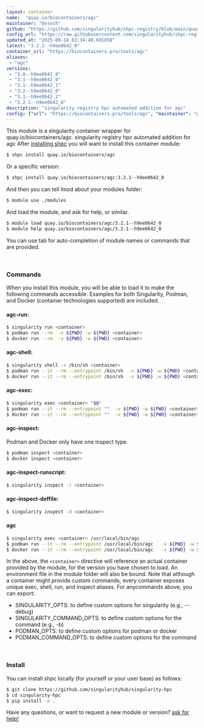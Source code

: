 ```yaml
---
layout: container
name:  "quay.io/biocontainers/agc"
maintainer: "@vsoch"
github: "https://github.com/singularityhub/shpc-registry/blob/main/quay.io/biocontainers/agc/container.yaml"
config_url: "https://raw.githubusercontent.com/singularityhub/shpc-registry/main/quay.io/biocontainers/agc/container.yaml"
updated_at: "2025-09-18 03:34:40.691850"
latest: "3.2.1--h9ee0642_0"
container_url: "https://biocontainers.pro/tools/agc"
aliases:
 - "agc"
versions:
 - "3.0--h9ee0642_0"
 - "3.1--h9ee0642_0"
 - "3.1--h9ee0642_1"
 - "3.2--h9ee0642_0"
 - "3.1--h9ee0642_2"
 - "3.2.1--h9ee0642_0"
description: "singularity registry hpc automated addition for agc"
config: {"url": "https://biocontainers.pro/tools/agc", "maintainer": "@vsoch", "description": "singularity registry hpc automated addition for agc", "latest": {"3.2.1--h9ee0642_0": "sha256:9937fcdf925a510e4f4e2eb141eafb198e950cbe705a0643a26174d53656f406"}, "tags": {"3.0--h9ee0642_0": "sha256:e1a8b39f5300aa149ce90358b372f48a67881a80b1ad7e0c356f16e20b76f3f9", "3.1--h9ee0642_0": "sha256:9b46430f9e47a76fdd83fbbd06789eb165c76638884f24831c12965eb8d4bda5", "3.1--h9ee0642_1": "sha256:5d578d074cd8c9a7f196a8844601821da4b98115645ec88d174761cf7e535060", "3.2--h9ee0642_0": "sha256:5c4343930ab3e58abadd2981523e231f7ee7fd599ccbc94396c2c40fd2bd7eed", "3.1--h9ee0642_2": "sha256:366875de3384124d2d017bfae5b0747d3abd2df2e782c1ce239ddec909425713", "3.2.1--h9ee0642_0": "sha256:9937fcdf925a510e4f4e2eb141eafb198e950cbe705a0643a26174d53656f406"}, "docker": "quay.io/biocontainers/agc", "aliases": {"agc": "/usr/local/bin/agc"}}
---
```


This module is a singularity container wrapper for quay.io/biocontainers/agc.
singularity registry hpc automated addition for agc
After [installing shpc](#install) you will want to install this container module:


```bash
$ shpc install quay.io/biocontainers/agc
```

Or a specific version:

```bash
$ shpc install quay.io/biocontainers/agc:3.2.1--h9ee0642_0
```

And then you can tell lmod about your modules folder:

```bash
$ module use ./modules
```

And load the module, and ask for help, or similar.

```bash
$ module load quay.io/biocontainers/agc/3.2.1--h9ee0642_0
$ module help quay.io/biocontainers/agc/3.2.1--h9ee0642_0
```

You can use tab for auto-completion of module names or commands that are provided.

<br>

### Commands

When you install this module, you will be able to load it to make the following commands accessible.
Examples for both Singularity, Podman, and Docker (container technologies supported) are included.

#### agc-run:

```bash
$ singularity run <container>
$ podman run --rm  -v ${PWD} -w ${PWD} <container>
$ docker run --rm  -v ${PWD} -w ${PWD} <container>
```

#### agc-shell:

```bash
$ singularity shell -s /bin/sh <container>
$ podman run --it --rm --entrypoint /bin/sh  -v ${PWD} -w ${PWD} <container>
$ docker run --it --rm --entrypoint /bin/sh  -v ${PWD} -w ${PWD} <container>
```

#### agc-exec:

```bash
$ singularity exec <container> "$@"
$ podman run --it --rm --entrypoint ""  -v ${PWD} -w ${PWD} <container> "$@"
$ docker run --it --rm --entrypoint ""  -v ${PWD} -w ${PWD} <container> "$@"
```

#### agc-inspect:

Podman and Docker only have one inspect type.

```bash
$ podman inspect <container>
$ docker inspect <container>
```

#### agc-inspect-runscript:

```bash
$ singularity inspect -r <container>
```

#### agc-inspect-deffile:

```bash
$ singularity inspect -d <container>
```


#### agc

```bash
$ singularity exec <container> /usr/local/bin/agc
$ podman run --it --rm --entrypoint /usr/local/bin/agc   -v ${PWD} -w ${PWD} <container> -c " $@"
$ docker run --it --rm --entrypoint /usr/local/bin/agc   -v ${PWD} -w ${PWD} <container> -c " $@"
```



In the above, the `<container>` directive will reference an actual container provided
by the module, for the version you have chosen to load. An environment file in the
module folder will also be bound. Note that although a container
might provide custom commands, every container exposes unique exec, shell, run, and
inspect aliases. For anycommands above, you can export:

 - SINGULARITY_OPTS: to define custom options for singularity (e.g., --debug)
 - SINGULARITY_COMMAND_OPTS: to define custom options for the command (e.g., -b)
 - PODMAN_OPTS: to define custom options for podman or docker
 - PODMAN_COMMAND_OPTS: to define custom options for the command

<br>

### Install

You can install shpc locally (for yourself or your user base) as follows:

```bash
$ git clone https://github.com/singularityhub/singularity-hpc
$ cd singularity-hpc
$ pip install -e .
```

Have any questions, or want to request a new module or version? [ask for help!](https://github.com/singularityhub/singularity-hpc/issues)